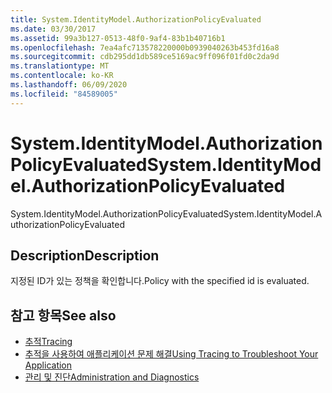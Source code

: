 ```yaml
---
title: System.IdentityModel.AuthorizationPolicyEvaluated
ms.date: 03/30/2017
ms.assetid: 99a3b127-0513-48f0-9af4-83b1b40716b1
ms.openlocfilehash: 7ea4afc713578220000b0939040263b453fd16a8
ms.sourcegitcommit: cdb295dd1db589ce5169ac9ff096f01fd0c2da9d
ms.translationtype: MT
ms.contentlocale: ko-KR
ms.lasthandoff: 06/09/2020
ms.locfileid: "84589005"
---
```

# <a name="systemidentitymodelauthorizationpolicyevaluated"></a><span data-ttu-id="7a4d9-102">System.IdentityModel.AuthorizationPolicyEvaluated</span><span class="sxs-lookup"><span data-stu-id="7a4d9-102">System.IdentityModel.AuthorizationPolicyEvaluated</span></span>
<span data-ttu-id="7a4d9-103">System.IdentityModel.AuthorizationPolicyEvaluated</span><span class="sxs-lookup"><span data-stu-id="7a4d9-103">System.IdentityModel.AuthorizationPolicyEvaluated</span></span>  
  
## <a name="description"></a><span data-ttu-id="7a4d9-104">Description</span><span class="sxs-lookup"><span data-stu-id="7a4d9-104">Description</span></span>  
 <span data-ttu-id="7a4d9-105">지정된 ID가 있는 정책을 확인합니다.</span><span class="sxs-lookup"><span data-stu-id="7a4d9-105">Policy with the specified id is evaluated.</span></span>  
  
## <a name="see-also"></a><span data-ttu-id="7a4d9-106">참고 항목</span><span class="sxs-lookup"><span data-stu-id="7a4d9-106">See also</span></span>

- [<span data-ttu-id="7a4d9-107">추적</span><span class="sxs-lookup"><span data-stu-id="7a4d9-107">Tracing</span></span>](index.md)
- [<span data-ttu-id="7a4d9-108">추적을 사용하여 애플리케이션 문제 해결</span><span class="sxs-lookup"><span data-stu-id="7a4d9-108">Using Tracing to Troubleshoot Your Application</span></span>](using-tracing-to-troubleshoot-your-application.md)
- [<span data-ttu-id="7a4d9-109">관리 및 진단</span><span class="sxs-lookup"><span data-stu-id="7a4d9-109">Administration and Diagnostics</span></span>](../index.md)
